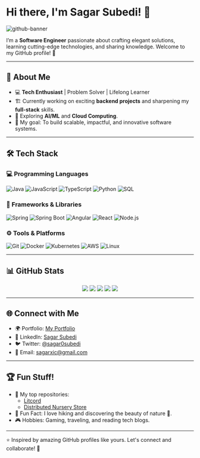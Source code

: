 # Hi there, I'm Sagar Subedi! 👋

![github-banner](https://github.com/user-attachments/assets/6fd1a4ce-7166-4c0c-b9ad-40d5fc91ebb4) <!-- Replace with a cool banner -->

I’m a **Software Engineer** passionate about crafting elegant solutions, learning cutting-edge technologies, and sharing knowledge. Welcome to my GitHub profile! 🚀

---

## 🌟 About Me
- 💻 **Tech Enthusiast** | Problem Solver | Lifelong Learner  
- 🏗️ Currently working on exciting **backend projects** and sharpening my **full-stack** skills.  
- 📘 Exploring **AI/ML** and **Cloud Computing**.  
- 🎯 My goal: To build scalable, impactful, and innovative software systems.  

---

## 🛠️ Tech Stack

### 💻 Programming Languages
![Java](https://img.shields.io/badge/Java-ED8B00?style=for-the-badge&logo=java&logoColor=white)
![JavaScript](https://img.shields.io/badge/JavaScript-323330?style=for-the-badge&logo=javascript&logoColor=F7DF1E)
![TypeScript](https://img.shields.io/badge/TypeScript-007ACC?style=for-the-badge&logo=typescript&logoColor=white)
![Python](https://img.shields.io/badge/Python-3670A0?style=for-the-badge&logo=python&logoColor=ffdd54)
![SQL](https://img.shields.io/badge/SQL-CC2927?style=for-the-badge&logo=microsoft-sql-server&logoColor=white)

### 🚀 Frameworks & Libraries
![Spring](https://img.shields.io/badge/Spring-6DB33F?style=for-the-badge&logo=spring&logoColor=white)
![Spring Boot](https://img.shields.io/badge/SpringBoot-6DB33F?style=for-the-badge&logo=Spring&logoColor=white)
![Angular](https://img.shields.io/badge/-Angular-DD0031?style=for-the-badge&logo=angular&logoColor=white)
![React](https://img.shields.io/badge/React-20232A?style=for-the-badge&logo=react&logoColor=61DAFB)
![Node.js](https://img.shields.io/badge/Node.js-339933?style=for-the-badge&logo=node-dot-js&logoColor=white)

### ⚙️ Tools & Platforms
![Git](https://img.shields.io/badge/Git-F05032?style=for-the-badge&logo=git&logoColor=white)
![Docker](https://img.shields.io/badge/Docker-2496ED?style=for-the-badge&logo=docker&logoColor=white)
![Kubernetes](https://img.shields.io/badge/Kubernetes-326CE5?style=for-the-badge&logo=kubernetes&logoColor=white)
![AWS](https://img.shields.io/badge/AWS-232F3E?style=for-the-badge&logo=amazon-aws&logoColor=white)
![Linux](https://img.shields.io/badge/Linux-FCC624?style=for-the-badge&logo=linux&logoColor=black)

---

## 📊 GitHub Stats

<div align="center">
  <img src="https://github-profile-summary-cards.vercel.app/api/cards/profile-details?username=sagar-subedi&theme=algolia">
  <img src="https://github-profile-summary-cards.vercel.app/api/cards/repos-per-language?username=sagar-subedi&theme=algolia">
  <img src="https://github-profile-summary-cards.vercel.app/api/cards/most-commit-language?username=sagar-subedi&theme=algolia">
  <img src="https://github-profile-summary-cards.vercel.app/api/cards/stats?username=sagar-subedi&theme=algolia">
  <img src="https://github-profile-summary-cards.vercel.app/api/cards/productive-time?username=sagar-subedi&theme=algolia">
</div>

---

## 🌐 Connect with Me
- 🌍 Portfolio: [My Portfolio](https://sagar88.com.np)
- 💬 LinkedIn: [Sagar Subedi](https://www.linkedin.com/in/sagar-subedi-a55671190/)
- 🐦 Twitter: [@sagar0subedi](https://twitter.com/sagar0subedi)
- 📧 Email: [sagarxic@gmail.com](mailto:sagarxic@example.com)

---

## 🏆 Fun Stuff!
- 📌 My top repositories:
    - [Litcord](https://github.com/sagar-subedi/litcord)  
    - [Distributed Nursery Store](https://github.com/sagar-subedi/distributed-nursery-store)  
- 🌱 Fun Fact: I love hiking and discovering the beauty of nature 🌄.  
- 🎮 Hobbies: Gaming, traveling, and reading tech blogs.
  
---

⭐️ Inspired by amazing GitHub profiles like yours. Let's connect and collaborate! 🌟
